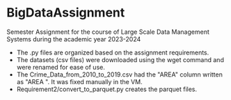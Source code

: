# BigDataAssignment
Semester Assignment for the course of Large Scale Data Management Systems during the academic year 2023-2024 

- The .py files are organized based on the assignment requirements.
- The datasets (csv files) were downloaded using the wget command and were renamed for ease of use.
- The Crime_Data_from_2010_to_2019.csv had the "AREA" column written as "AREA ". It was fixed manually in the VM.
- Requirement2/convert_to_parquet.py creates the parquet files.
